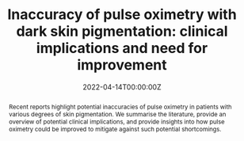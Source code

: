 ---
title: "Inaccuracy of pulse oximetry with dark skin pigmentation: clinical implications and need for improvement"

# Authors
# If you created a profile for a user (e.g. the default `admin` user), write the username (folder name) here 
# and it will be replaced with their full name and linked to their profile.
authors:
- Panicos Kyriacou
- admin
- Raghda Al-Halawani
- Kirk H. Shelley

date: "2022-04-14T00:00:00Z"
doi: "10.1016/j.bja.2022.03.011"

# Schedule page publish date (NOT publication's date).
publishDate: "2017-01-01T00:00:00Z"

# Publication type.
# Legend: 0 = Uncategorized; 1 = Conference paper; 2 = Journal article;
# 3 = Preprint / Working Paper; 4 = Report; 5 = Book; 6 = Book section;
# 7 = Thesis; 8 = Patent
publication_types: ["2"]

# Publication name and optional abbreviated publication name.
publication: In *British Journal of Anaesthesia*
publication_short: In *BJA*

abstract: Recent reports highlight potential inaccuracies of pulse oximetry in patients with various degrees of skin pigmentation. We summarise the literature, provide an overview of potential clinical implications, and provide insights into how pulse oximetry could be improved to mitigate against such potential shortcomings.

# Summary. An optional shortened abstract.
summary: Editorial on inaccuracies of pulse oximetry in patients with various degrees of skin pigmentation.

tags: [pulse oximetry, patient monitoring]

# Display this page in the Featured widget?
featured: false

# Custom links (uncomment lines below)
links:
  
url_pdf: 'https://www.sciencedirect.com/science/article/pii/S0007091222001349/pdfft?md5=45d50f55012a6a8877b7e84568df573b&pid=1-s2.0-S0007091222001349-main.pdf'

# Featured image
# To use, add an image named `featured.jpg/png` to your page's folder. 
image:
  caption: 'Image credit: **[S. Bellini](https://commons.wikimedia.org/wiki/File:Pulox_Pulse_Oximeter.JPG)** ([CC0 1.0](https://creativecommons.org/publicdomain/zero/1.0/))'
  focal_point: ""
  preview_only: false

# Associated Projects (optional).
#   Associate this publication with one or more of your projects.
#   Simply enter your project's folder or file name without extension.
#   E.g. `internal-project` references `content/project/internal-project/index.md`.
#   Otherwise, set `projects: []`.
projects:
- understanding ppg
---